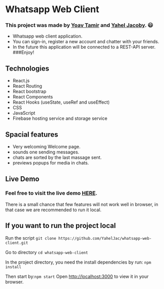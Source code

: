# Whatsapp Web Client

### This project was made by [Yoav Tamir](https://github.com/yoavta) and [Yahel Jacoby](https://github.com/YahelJac). :smiley:

- Whatsapp web client application.
- You can sign-in, register a new account and chatter with your friends. 
- In the future this application will be connected to a REST-API server. 
###Enjoy!

## Technologies
- React.js
- React Routing
- React bootstrap
- React Components
- React Hooks (useState, useRef and useEffect)
- CSS
- JavaScript
- Firebase hosting service and storage service

## Spacial features
- Very welcoming Welcome page.
- sounds one sending messages.
- chats are sorted by the last massage sent.
- previews popups for media in chats.

## Live Demo
### Feel free to visit the live demo [HERE](https://whatsapp.yoavtamir.com).
There is a small chance that few features will not work well in browser, 
in that case we are recommended to run it local.

## If you want to run the project local
Run the script  `git clone https://github.com/YahelJac/whatsapp-web-client.git`

Go to directory `cd whatsapp-web-client`

In the project directory, you need the install dependencies by run: `npm install`

Then start by:`npm start`
Open [http://localhost:3000](http://localhost:3000) to view it in your browser.

